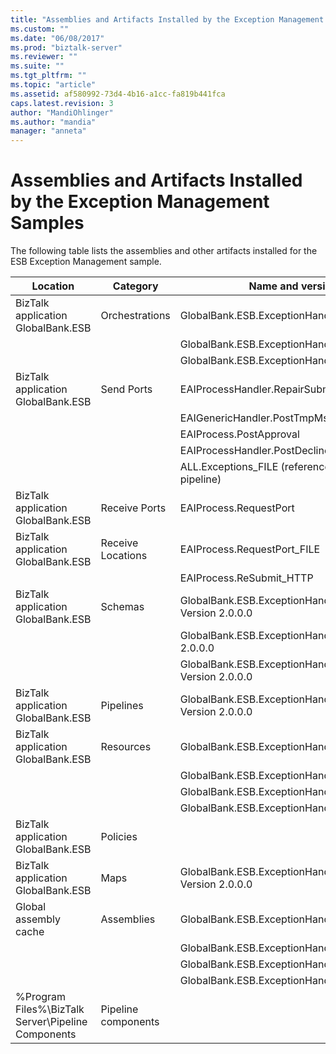 ```yaml
---
title: "Assemblies and Artifacts Installed by the Exception Management Samples | Microsoft Docs"
ms.custom: ""
ms.date: "06/08/2017"
ms.prod: "biztalk-server"
ms.reviewer: ""
ms.suite: ""
ms.tgt_pltfrm: ""
ms.topic: "article"
ms.assetid: af580992-73d4-4b16-a1cc-fa819b441fca
caps.latest.revision: 3
author: "MandiOhlinger"
ms.author: "mandia"
manager: "anneta"
---
```

# Assemblies and Artifacts Installed by the Exception Management Samples
The following table lists the assemblies and other artifacts installed for the ESB Exception Management sample.  


|                      Location                       |      Category       |                        Name and version of the component                        |
|-----------------------------------------------------|---------------------|---------------------------------------------------------------------------------|
|         BizTalk application GlobalBank.ESB          |   Orchestrations    |              GlobalBank.ESB.ExceptionHandling.Processes.EAIProcess              |
|                                                     |                     |           GlobalBank.ESB.ExceptionHandling.Handlers.EAIGenericHandler           |
|                                                     |                     |           GlobalBank.ESB.ExceptionHandling.Handlers.EAIProcessHandler           |
|         BizTalk application GlobalBank.ESB          |     Send Ports      |                         EAIProcessHandler.RepairSubmit                          |
|                                                     |                     |                          EAIGenericHandler.PostTmpMsg                           |
|                                                     |                     |                             EAIProcess.PostApproval                             |
|                                                     |                     |                          EAIProcessHandler.PostDecline                          |
|                                                     |                     |       ALL.Exceptions_FILE (references the GlobalFaultProcessor pipeline)        |
|         BizTalk application GlobalBank.ESB          |    Receive Ports    |                             EAIProcess.RequestPort                              |
|         BizTalk application GlobalBank.ESB          |  Receive Locations  |                           EAIProcess.RequestPort_FILE                           |
|                                                     |                     |                            EAIProcess.ReSubmit_HTTP                             |
|         BizTalk application GlobalBank.ESB          |       Schemas       |   GlobalBank.ESB.ExceptionHandling.Schemas.System_Properties Version 2.0.0.0    |
|                                                     |                     |        GlobalBank.ESB.ExceptionHandling.Schemas.Request Version 2.0.0.0         |
|                                                     |                     |     GlobalBank.ESB.ExceptionHandling.Schemas.RequestDenied Version 2.0.0.0      |
|         BizTalk application GlobalBank.ESB          |      Pipelines      | GlobalBank.ESB.ExceptionHandling.Pipelines.GlobalFaultProcessor Version 2.0.0.0 |
|         BizTalk application GlobalBank.ESB          |      Resources      |            GlobalBank.ESB.ExceptionHandling.Handlers Version 2.0.0.0            |
|                                                     |                     |           GlobalBank.ESB.ExceptionHandling.Processes Version 2.0.0.0            |
|                                                     |                     |            GlobalBank.ESB.ExceptionHandling.Schemas Version 2.0.0.0             |
|                                                     |                     |           GlobalBank.ESB.ExceptionHandling.Pipelines Version 2.0.0.0            |
|         BizTalk application GlobalBank.ESB          |      Policies       |                                                                                 |
|         BizTalk application GlobalBank.ESB          |        Maps         |     GlobalBank.ESB.ExceptionHandling.Schemas.MapToReqDenied Version 2.0.0.0     |
|                Global assembly cache                |     Assemblies      |            GlobalBank.ESB.ExceptionHandling.Handlers Version 2.0.0.0            |
|                                                     |                     |           GlobalBank.ESB.ExceptionHandling.Processes Version 2.0.0.0            |
|                                                     |                     |            GlobalBank.ESB.ExceptionHandling.Schemas Version 2.0.0.0             |
|                                                     |                     |           GlobalBank.ESB.ExceptionHandling.Pipelines Version 2.0.0.0            |
| %Program Files%\\BizTalk Server\Pipeline Components | Pipeline components |                                                                                 |


